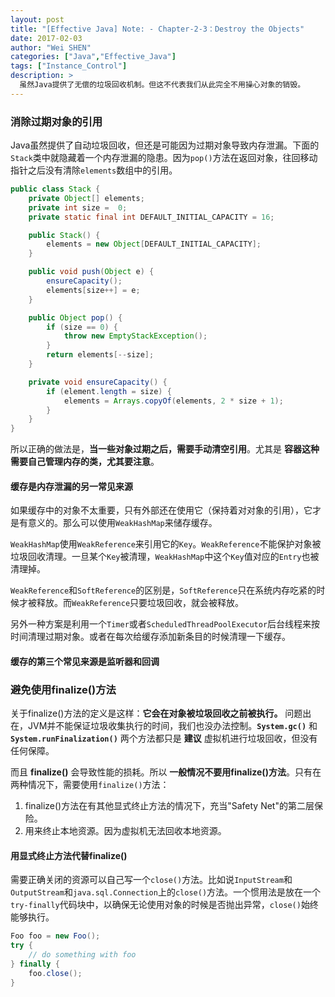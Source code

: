 ```yaml
---
layout: post
title: "[Effective Java] Note: - Chapter-2-3：Destroy the Objects"
date: 2017-02-03
author: "Wei SHEN"
categories: ["Java","Effective_Java"]
tags: ["Instance_Control"]
description: >
  虽然Java提供了无偿的垃圾回收机制。但这不代表我们从此完全不用操心对象的销毁。
---
```


### 消除过期对象的引用
Java虽然提供了自动垃圾回收，但还是可能因为过期对象导致内存泄漏。下面的`Stack`类中就隐藏着一个内存泄漏的隐患。因为`pop()`方法在返回对象，往回移动指针之后没有清除`elements`数组中的引用。
```java
public class Stack {
    private Object[] elements;
    private int size =  0;
    private static final int DEFAULT_INITIAL_CAPACITY = 16;

    public Stack() {
        elements = new Object[DEFAULT_INITIAL_CAPACITY];
    }

    public void push(Object e) {
        ensureCapacity();
        elements[size++] = e;
    }

    public Object pop() {
        if (size == 0) {
            throw new EmptyStackException();
        }
        return elements[--size];
    }

    private void ensureCapacity() {
        if (element.length = size) {
            elements = Arrays.copyOf(elements, 2 * size + 1);
        }
    }
}
```

所以正确的做法是，**当一些对象过期之后，需要手动清空引用**。尤其是 **容器这种需要自己管理内存的类，尤其要注意**。

#### 缓存是内存泄漏的另一常见来源
如果缓存中的对象不太重要，只有外部还在使用它（保持着对对象的引用），它才是有意义的。那么可以使用`WeakHashMap`来储存缓存。

`WeakHashMap`使用`WeakReference`来引用它的`Key`。`WeakReference`不能保护对象被垃圾回收清理。一旦某个`Key`被清理，`WeakHashMap`中这个`Key`值对应的`Entry`也被清理掉。

`WeakReference`和`SoftReference`的区别是，`SoftReference`只在系统内存吃紧的时候才被释放。而`WeakReference`只要垃圾回收，就会被释放。

另外一种方案是利用一个`Timer`或者`ScheduledThreadPoolExecutor`后台线程来按时间清理过期对象。或者在每次给缓存添加新条目的时候清理一下缓存。

#### 缓存的第三个常见来源是监听器和回调

### 避免使用finalize()方法
关于finalize()方法的定义是这样：**它会在对象被垃圾回收之前被执行。** 问题出在，JVM并不能保证垃圾收集执行的时间，我们也没办法控制。**`System.gc()`** 和 **`System.runFinalization()`** 两个方法都只是 **建议** 虚拟机进行垃圾回收，但没有任何保障。

而且 **finalize()** 会导致性能的损耗。所以 **一般情况不要用finalize()方法**。只有在两种情况下，需要使用`finalize()`方法：
1. finalize()方法在有其他显式终止方法的情况下，充当"Safety Net"的第二层保险。
2. 用来终止本地资源。因为虚拟机无法回收本地资源。

#### 用显式终止方法代替finalize()
需要正确关闭的资源可以自己写一个`close()`方法。比如说`InputStream`和`OutputStream`和`java.sql.Connection`上的`close()`方法。一个惯用法是放在一个`try-finally`代码块中，以确保无论使用对象的时候是否抛出异常，`close()`始终能够执行。

```java
Foo foo = new Foo();
try {
    // do something with foo
} finally {
    foo.close();
}
```

